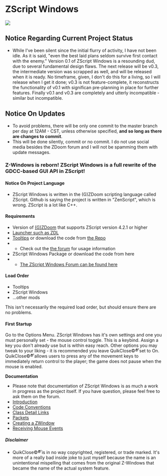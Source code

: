 # ZScript Windows
![](https://github.com/Saican/ZSWin/blob/master/README/ZSWin_Logo.png)

## Notice Regarding Current Project Status
 - While I've been silent since the initial flurry of activity, I have not been idle.  As it is said, "even the best laid plans seldom survive first contact with the enemy."  Version 0.1 of ZScript Windows is a resounding dud, due to several fundamental design flaws.  The next release will be v0.3, the intermediate version was scrapped as well, and will be released when it is ready.  No timeframe, given, I don't do this for a living, so I will release when I get it done; v0.3 is not feature-complete, it reconstructs the functionality of v0.1 with significan pre-planning in place for further features.  Finally v0.1 and v0.3 are completely and utterly incompatible - similar but incompatible.

## Notice On Updates
 - To avoid problems, there will be only one commit to the master branch per day at 12AM - CST, unless otherwise specified, **and so long as there are changes to commit**.
 - This will be done silently, commit or no commit. I do not use social media besides the ZDoom forum and I will not be spamming them with update messages.

### Z-Windows is reborn!  ZScript Windows is a full rewrite of the GDCC-based GUI API in ZScript!
 
 #### Notice On Project Language
 - ZScript Windows is written in the (G)ZDoom scripting language called ZScript.  Github is saying the project is written in "ZenScript", which is wrong.  ZScript is a lot like C++.
 
 #### Requirements
 - Version of [(G)ZDoom](https://zdoom.org/downloads) that supports ZScript version 4.2.1 or higher
 - [Launcher such as ZDL](https://zdoom.org/wiki/ZDL)
 - [Tooltips](https://drive.google.com/file/d/1up3XI8uKaCPuKd57hCXOWIN97f2DEOVH/view?usp=sharing) or download the code from [the Repo](https://github.com/Saican/Tooltips)
 - - Check out the [the forum](https://forum.zdoom.org/viewtopic.php?f=105&t=68495) for usage information
 - ZScript Windows Package or download the code from here
 - - [The ZScript Windows Forum can be found here](https://forum.zdoom.org/viewtopic.php?f=105&t=69630)
 
 #### Load Order
 - Tooltips
 - ZScript Windows
 - ...other mods

This isn't necessarily the required load order, but should ensure there are no problems.
 
 #### First Startup
 Go to the Options Menu.  ZScript Windows has it's own settings and one you must personally set - the mouse control toggle.  This is a keybind.  Assign a key you don't already use but is within easy reach.  Other options you may tweak to your liking - it is recommended you leave QuikClose©®ͭͫ set to On.  QuikClose©®ͭͫ allows users to press any of the movement keys to immediately return control to the player; the game does not pause when the mouse is enabled.
 

**Documentation**
 - Please note that documentation of ZScript Windows is as much a work in progress as the project itself.  If you have question, please feel free to ask them on the forum.
 - [Introduction](https://github.com/Saican/ZSWin/blob/master/README/01%20-%20ZScript%20Windows.md)
 - [Code Conventions](https://github.com/Saican/ZSWin/blob/master/README/02%20-%20Conventions.md)
 - [Class Detail Links](https://github.com/Saican/ZSWin/blob/master/README/03%20-%20Classes.md)
 - [Packets](https://github.com/Saican/ZSWin/blob/master/README/04%20-%20Packets.md)
 - [Creating a ZWindow](https://github.com/Saican/ZSWin/blob/master/README/05%20-%20Creating%20a%20ZWindow.md)
 - [Receiving Mouse Events](https://github.com/Saican/ZSWin/blob/master/README/06%20-%20Receiving%20Mouse%20Events.md)
 
 
 ##### Disclaimer
 - QuikClose©®ͭͫ  is in no way copyrighted, registered, or trade marked.  It's more of a really bad inside joke to just myself because the name is an unintentional mispelling that comes from the original Z-Windows that became the name of the actual system feature.

